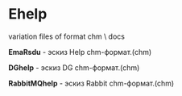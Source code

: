 # Ehelp
variation files of format chm \ docs

  **EmaRsdu** -  эскиз Help chm-формат.(chm)
  
  **DGhelp** -  эскиз DG chm-формат.(chm)
  
 **RabbitMQhelp** -  эскиз Rabbit chm-формат.(chm)  
  
